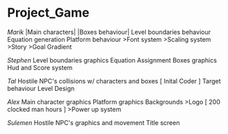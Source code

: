 # Project_Game

*Marik*
	|Main characters|
	|Boxes behaviour|
	Level boundaries behaviour
	Equation generation
	Platform behaviour
	>Font system
	>Scaling system
	>Story
	>Goal Gradient
	
*Stephen*
	Level boundaries graphics
	Equation Assignment
	Boxes graphics
	Hud and Score system
	
*Tal*
	Hostile NPC's collisions w/ characters and boxes [ Inital Coder ]
	Target behaviour
	Level Design 

*Alex*
	Main character graphics
	Platform graphics
	Backgrounds
	>Logo [ 200 clocked man hours ]
	>Power up system
	
*Sulemen*
	Hostile NPC's graphics and movement
	Title screen
	
